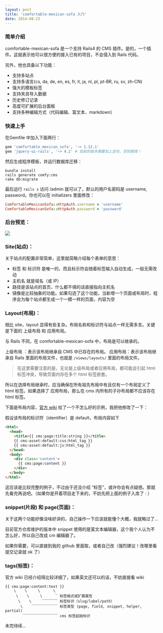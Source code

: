 ```yaml
---
layout: post
title: 'comfortable-mexican-sofa 入门'
date: 2014-08-22
---
```


### 简单介绍

comfortable-mexican-sofa 是一个支持 Rails4 的 CMS 插件。是的，一个插件。这就表示他可以很方便的接入已有的项目，不会侵入到 Rails 代码。

另外，他也具备以下功能：

* 支持多站点
* 支持多语言(cs, da, de, en, es, fr, it, ja, nl, pl, pt-BR, ru, sv, zh-CN)
* 强大的模板标签
* 支持夹具导入数据
* 历史修订记录
* 高度可扩展的后台面板
* 支持多种编辑方式（代码编辑、富文本、markdown）


### 快速上手

在Gemfile 中加入下面两行：

```ruby
gem 'comfortable_mexican_sofa', '~> 1.12.1'
gem 'jquery-ui-rails', '~> 4.2' # 目前的版本需要加上这句，否则报错！
```

然后生成程序模板，并运行数据库迁移：

```
bundle install
rails generate comfy:cms
rake db:migrate
```

最后运行 `rails s` 访问 /admin 就可以了，默认的用户名密码是 username, password。你也可以在 initializers 里面修改：

```ruby
ComfortableMexicanSofa::HttpAuth.username = 'username'
ComfortableMexicanSofa::HttpAuth.password = 'password'
```

### 后台预览：

![](https://github.com/comfy/comfortable-mexican-sofa/raw/master/doc/preview.png)



### Site(站点)：

关于站点的配置非常简单，这里就简略介绍每个表单的意思：

* 标签 和 标识符 是唯一的，而且标示符会随着标签输入自动生成，一般无需改动
* 主机名 就是域名（或 IP）
* 路径是该站点的首页，什么都不填的话直接指向主机名
* 镜像是比较抽象的功能。如果勾选了这个功能，当新增一个页面或布局时，程序会为每个站点都生成一个一模一样的页面，内容为空


### Layout(布局)：

相比 site，layout 显得有些复杂。布局名称和标识符与站点一样无需多言。关键是下面的 上级布局 和 应用布局。

与 Rails 不同，在 comfortable-mexican-sofa 中，布局是可以继承的。

上级布局 ：表示该布局继承自 CMS 中已存在的布局。
应用布局：表示该布局继承自 Rails 里面的布局文件，也就是 `/views/layouts/` 里面的布局文件。

> 在这里需要注意的是，无论是上级布局或者应用布局，都可能会引起 html 标签冲突，导致页面内存在多个 html 标签嵌套。

所以在选择布局继承时，应当确保在所有祖先布局中有且仅有一个布局定义了 html 标签。如果选择了 应用布局，那么在 cms 内所有的子孙布局都不应该存在 html 标签。

下面是布局内容，[官方 wiki](https://github.com/comfy/comfortable-mexican-sofa/wiki/Layouts) 给了一个不怎么好的示例，我把他修改了一下：

假设该布局的标识符（identifier）是 default，布局内容如下

```html
<html>
  <head>
    <title>{{ cms:page:title:string }}</title>
    {{ cms:asset:default:css:html_tag }}
    {{ cms:asset:default:js:html_tag }}
  </head>
  <body>
    <div class='content'>
      {{ cms:page:content }}
    </div>
  </body>
</html>
```

这应该是比较完整的例子，不过由于还没介绍 “标签”，或许你会有点疑惑。那就先看完再说吧。（如果你是开着项目走下来的，不妨先把上面的例子入库了 : ）



### snippet(片段) 和 page(页面)：

关于这两个功能好像没啥好讲的，自己操作一下应该就能懂个大概，我就略过了...

目前官方仓库维护的版本中 snippet 使用的是富文本编辑器，这个我个人认为不怎么好，所以自己改成 cm 编辑器了。

如果你需要，可以直接到我的 github 里面取，或者自己改（强烈建议！改哪里看提交记录就 ok 了）



### tags(标签)：

官方 wiki 已经介绍得比较详细了，如果英文还可以的话，不妨直接看 wiki

```
{{ cms:page:content:text }}
    \    \     \      \ 
     \    \     \      ‾ 标签格式或扩展属性
      \    \     ‾‾‾‾‾‾‾ 标签标识（slug/label/path）
       \    ‾‾‾‾‾‾‾‾‾‾‾‾ 标签类型 (page, field, snippet, helper, partial)
        ‾‾‾‾‾‾‾‾‾‾‾‾‾‾‾‾ cms 标签起始标识
```



未完待续...